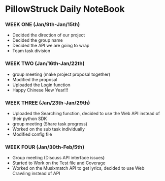 # PillowStruck Daily NoteBook

### WEEK ONE (Jan/9th-Jan/15th)
- Decided the direction of our project 
- Decided the group name 
- Decided the API we are going to wrap
- Team task division

### WEEK TWO (Jan/16th-Jan/22th)
- group meeting (make project proposal together)
- Modified the proposal
- Uploaded the Login function
- Happy Chinese New Year!!!

### WEEK THREE (Jan/23th-Jan/29th)
- Uploaded the Searching function, decided to use the Web API instead of their python SDK
- group meeting (Share task progress)
- Worked on the sub task individually
- Modified config file

### WEEK FOUR (Jan/30th-Feb/5th)
- Group meeting (Discuss API interface issues)
- Started to Work on the Test file and Coverage
- Worked on the Musixmatch API to get lyrics, decided to use Web Crawling instead of API
